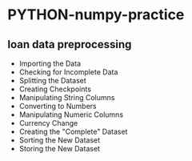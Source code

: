 # PYTHON-numpy-practice

## loan data preprocessing
* Importing the Data
* Checking for Incomplete Data
* Splitting the Dataset
* Creating Checkpoints
* Manipulating String Columns
* Converting to Numbers
* Manipulating Numeric Columns
* Currency Change
* Creating the "Complete" Dataset
* Sorting the New Dataset
* Storing the New Dataset
